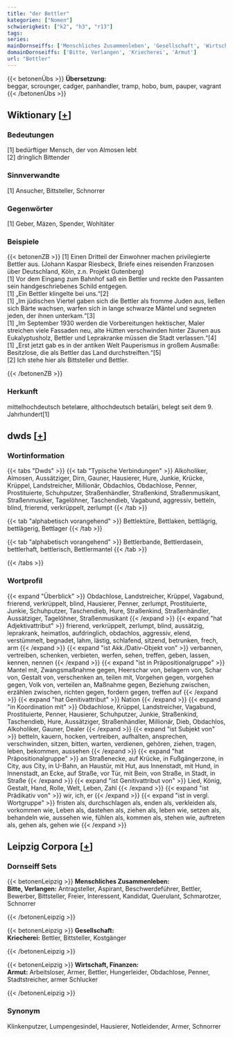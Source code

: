 ```yaml
---
title: "der Bettler"
kategorien: ["Nomen"]
schwierigkeit: ["k2", "h3", "r13"]
tags:
series:
mainDornseiffs: ['Menschliches Zusammenleben', 'Gesellschaft', 'Wirtschaft, Finanzen']
domainDornseiffs: ['Bitte, Verlangen', 'Kriecherei', 'Armut']
url: "Bettler"
---
```


{{< betonenÜbs >}}
**Übersetzung:**  
beggar, scrounger, cadger, panhandler, tramp, hobo, bum, pauper, vagrant  
{{< /betonenÜbs >}}

## Wiktionary [[+](https://de.wiktionary.org/wiki/Bettler)]

### Bedeutungen
[1] bedürftiger Mensch, der von Almosen lebt  
[2] dringlich Bittender  

### Sinnverwandte
[1] Ansucher, Bittsteller, Schnorrer  

### Gegenwörter
[1] Geber, Mäzen, Spender, Wohltäter  

### Beispiele
{{< betonenZB >}}
[1] Einen Dritteil der Einwohner machen privilegierte Bettler aus. (Johann Kaspar Riesbeck, Briefe eines reisenden Franzosen über Deutschland, Köln, z.n. Projekt Gutenberg)  
[1] Vor dem Eingang zum Bahnhof saß ein Bettler und reckte den Passanten sein handgeschriebenes Schild entgegen.  
[1] „Ein Bettler klingelte bei uns.“[2]  
[1] „Im jüdischen Viertel gaben sich die Bettler als fromme Juden aus, ließen sich Bärte wachsen, warfen sich in lange schwarze Mäntel und segneten jeden, der ihnen unterkam.“[3]  
[1] „Im September 1930 werden die Vorbereitungen hektischer, Maler streichen viele Fassaden neu, alte Hütten verschwinden hinter Zäunen aus Eukalyptusholz, Bettler und Leprakranke müssen die Stadt verlassen.“[4]  
[1] „Erst jetzt gab es in der antiken Welt Pauperismus in großem Ausmaße: Besitzlose, die als Bettler das Land durchstreiften.“[5]  
[2] Ich stehe hier als Bittsteller und Bettler.  

{{< /betonenZB >}}
### Herkunft
mittelhochdeutsch betelære, althochdeutsch betalāri, belegt seit dem 9. Jahrhundert[1]  



## dwds [[+](https://www.dwds.de/wb/Bettler)]

### Wortinformation
{{< tabs "Dwds" >}}
{{< tab "Typische Verbindungen" >}}
Alkoholiker, Almosen, Aussätziger, Dirn, Gauner, Hausierer, Hure, Junkie, Krücke, Krüppel, Landstreicher, Millionär, Obdachlos, Obdachlose, Penner, Prostituierte, Schuhputzer, Straßenhändler, Straßenkind, Straßenmusikant, Straßenmusiker, Tagelöhner, Taschendieb, Vagabund, aggressiv, betteln, blind, frierend, verkrüppelt, zerlumpt
{{< /tab >}}

{{< tab "alphabetisch vorangehend" >}}
Bettlektüre, Bettlaken, bettlägrig, bettlägerig, Bettlager
{{< /tab >}}

{{< tab "alphabetisch vorangehend" >}}
Bettlerbande, Bettlerdasein, bettlerhaft, bettlerisch, Bettlermantel
{{< /tab >}}

{{< /tabs >}}

### Wortprofil
{{< expand "Überblick" >}} Obdachlose, Landstreicher, Krüppel, Vagabund, frierend, verkrüppelt, blind, Hausierer, Penner, zerlumpt, Prostituierte, Junkie, Schuhputzer, Taschendieb, Hure, Straßenkind, Straßenhändler, Aussätziger, Tagelöhner, Straßenmusikant {{< /expand >}}
{{< expand "hat Adjektivattribut" >}} frierend, verkrüppelt, zerlumpt, blind, aussätzig, leprakrank, heimatlos, aufdringlich, obdachlos, aggressiv, elend, verstümmelt, begnadet, lahm, lästig, schlafend, sitzend, betrunken, frech, arm {{< /expand >}}
{{< expand "ist Akk./Dativ-Objekt von" >}} verbannen, vertreiben, schenken, verbieten, werfen, sehen, treffen, geben, lassen, kennen, nennen {{< /expand >}}
{{< expand "ist in Präpositionalgruppe" >}} Mantel mit, Zwangsmaßnahme gegen, Heerschar von, belagern von, Schar von, Gestalt von, verschenken an, teilen mit, Vorgehen gegen, vorgehen gegen, Volk von, verteilen an, Maßnahme gegen, Beziehung zwischen, erzählen zwischen, richten gegen, fordern gegen, treffen auf {{< /expand >}}
{{< expand "hat Genitivattribut" >}} Nation {{< /expand >}}
{{< expand "in Koordination mit" >}} Obdachlose, Krüppel, Landstreicher, Vagabund, Prostituierte, Penner, Hausierer, Schuhputzer, Junkie, Straßenkind, Taschendieb, Hure, Aussätziger, Straßenhändler, Millionär, Dieb, Obdachlos, Alkoholiker, Gauner, Dealer {{< /expand >}}
{{< expand "ist Subjekt von" >}} betteln, kauern, hocken, vertreiben, aufhalten, ansprechen, verschwinden, sitzen, bitten, warten, verdienen, gehören, ziehen, tragen, leben, bekommen, aussehen {{< /expand >}}
{{< expand "hat Präpositionalgruppe" >}} an Straßenecke, auf Krücke, in Fußgängerzone, in City, aus City, in U-Bahn, an Haustür, mit Hut, aus Innenstadt, mit Hund, in Innenstadt, an Ecke, auf Straße, vor Tür, mit Bein, von Straße, in Stadt, in Straße {{< /expand >}}
{{< expand "ist Genitivattribut von" >}} Lied, König, Gestalt, Hand, Rolle, Welt, Leben, Zahl {{< /expand >}}
{{< expand "ist Prädikativ von" >}} wir, ich, er {{< /expand >}}
{{< expand "ist in vergl. Wortgruppe" >}} fristen als, durchschlagen als, enden als, verkleiden als, vorkommen wie, Leben als, dastehen als, ziehen als, leben wie, setzen als, behandeln wie, aussehen wie, fühlen als, kommen als, stehen wie, auftreten als, gehen als, gehen wie {{< /expand >}}

## Leipzig Corpora [[+](https://corpora.uni-leipzig.de/en/res?word=Bettler&corpusId=deu_newscrawl-public_2018)]

### Dornseiff Sets
{{< betonenLeipzig >}}
**Menschliches Zusammenleben:**  
**Bitte, Verlangen:** Antragsteller, Aspirant, Beschwerdeführer, Bettler, Bewerber, Bittsteller, Freier, Interessent, Kandidat, Querulant, Schmarotzer, Schnorrer  

{{< /betonenLeipzig >}}


{{< betonenLeipzig >}}
**Gesellschaft:**  
**Kriecherei:** Bettler, Bittsteller, Kostgänger  

{{< /betonenLeipzig >}}


{{< betonenLeipzig >}}
**Wirtschaft, Finanzen:**  
**Armut:** Arbeitsloser, Armer, Bettler, Hungerleider, Obdachlose, Penner, Stadtstreicher, armer Schlucker  

{{< /betonenLeipzig >}}

### Synonym
Klinkenputzer, Lumpengesindel, Hausierer, Notleidender, Armer, Schnorrer

